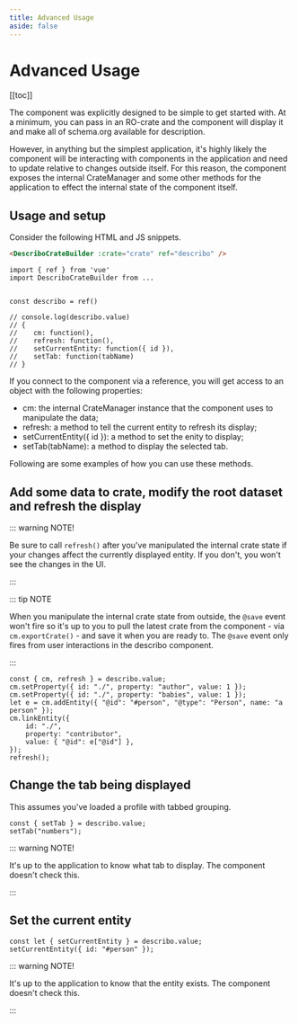 ```yaml
---
title: Advanced Usage
aside: false
---
```


# Advanced Usage

[[toc]]

The component was explicitly designed to be simple to get started with. At a minimum, you can pass
in an RO-crate and the component will display it and make all of schema.org available for
description.

However, in anything but the simplest application, it's highly likely the component will be
interacting with components in the application and need to update relative to changes outside
itself. For this reason, the component exposes the internal CrateManager and some other methods for
the application to effect the internal state of the component itself.

## Usage and setup

Consider the following HTML and JS snippets.

```html
<DescriboCrateBuilder :crate="crate" ref="describo" />
```

```JS
import { ref } from 'vue'
import DescriboCrateBuilder from ...


const describo = ref()

// console.log(describo.value)
// {
//    cm: function(),
//    refresh: function(),
//    setCurrentEntity: function({ id }),
//    setTab: function(tabName)
// }
```

If you connect to the component via a reference, you will get access to an object with the following
properties:

-   cm: the internal CrateManager instance that the component uses to manipulate the data;
-   refresh: a method to tell the current entity to refresh its display;
-   setCurrentEntity({ id }): a method to set the enity to display;
-   setTab(tabName): a method to display the selected tab.

Following are some examples of how you can use these methods.

## Add some data to crate, modify the root dataset and refresh the display

::: warning NOTE!

Be sure to call `refresh()` after you've manipulated the internal crate state if your changes affect
the currently displayed entity. If you don't, you won't see the changes in the UI.

:::

::: tip NOTE

When you manipulate the internal crate state from outside, the `@save` event won't fire so it's up
to you to pull the latest crate from the component - via `cm.exportCrate()` - and save it when you
are ready to. The `@save` event only fires from user interactions in the describo component.

:::

```JS
const { cm, refresh } = describo.value;
cm.setProperty({ id: "./", property: "author", value: 1 });
cm.setProperty({ id: "./", property: "babies", value: 1 });
let e = cm.addEntity({ "@id": "#person", "@type": "Person", name: "a person" });
cm.linkEntity({
    id: "./",
    property: "contributor",
    value: { "@id": e["@id"] },
});
refresh();
```

## Change the tab being displayed

This assumes you've loaded a profile with tabbed grouping.

```JS
const { setTab } = describo.value;
setTab("numbers");
```

::: warning NOTE!

It's up to the application to know what tab to display. The component doesn't check this.

:::

## Set the current entity

```JS
const let { setCurrentEntity } = describo.value;
setCurrentEntity({ id: "#person" });
```

::: warning NOTE!

It's up to the application to know that the entity exists. The component doesn't check this.

:::
